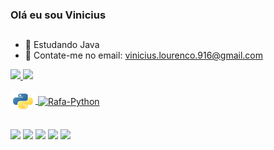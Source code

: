 ### Olá eu sou Vinicius 

##

- 🌱 Estudando Java
- 💬 Contate-me no email: vinicius.lourenco.916@gmail.com
  
</div>
<a href="https://github.com/nokkxn">
  <img height= "180em" src="https://github-readme-stats.vercel.app/api?username=nokkxn&show_icons=true&theme=dark&include_all_commits=true&true&count_private=true"/>
  <img height= "180em" src="https://github-readme-stats.vercel.app/api/top-langs?username=nokkxn&layout=compact&langs_count=16&theme=dark" />
</div<>

<div style="display: inline_block"><br>
  <img align="center" alt="Rafa-Python" height="30" width="40" src="https://raw.githubusercontent.com/devicons/devicon/master/icons/python/python-original.svg">
  <img align="center" alt="Rafa-Python" height="30" width="40" src="https://cdn.jsdelivr.net/gh/devicons/devicon/icons/java/java-plain.svg" />

##

<div>
  <a href="https://instagram.com/nokkxn" target="_blank"><img src="https://img.shields.io/badge/-Instagram-%23E4405F?style=for-the-badge&logo=instagram&logoColor=white" target="_blank"></a>
 	<a href="https://www.twitch.tv/nokkxn" target="_blank"><img src="https://img.shields.io/badge/Twitch-9146FF?style=for-the-badge&logo=twitch&logoColor=white" target="_blank"></a>
 <a href="https://discord.gg/nokkxn" target="_blank"><img src="https://img.shields.io/badge/Discord-7289DA?style=for-the-badge&logo=discord&logoColor=white" target="_blank"></a> 
  <a href = "vinicius.lourenco.916@gmail.com"><img src="https://img.shields.io/badge/-Gmail-%23333?style=for-the-badge&logo=gmail&logoColor=white" target="_blank"></a>
  <a href="https://www.linkedin.com/in/vinicius-lourenço-935239248/" target="_blank"><img src="https://img.shields.io/badge/-LinkedIn-%230077B5?style=for-the-badge&logo=linkedin&logoColor=white" target="_blank"></a> 
  
</div>



          
